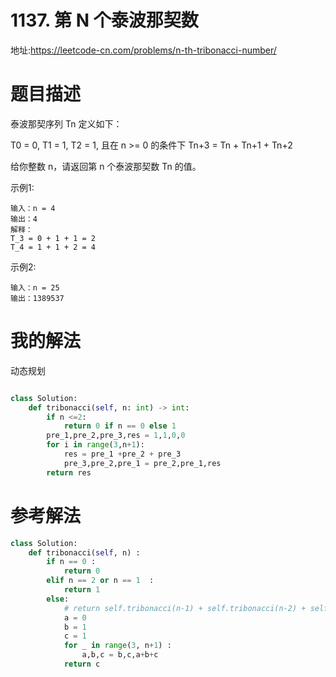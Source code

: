 # 1137. 第 N 个泰波那契数
地址:https://leetcode-cn.com/problems/n-th-tribonacci-number/


# 题目描述
泰波那契序列 Tn 定义如下： 

T0 = 0, T1 = 1, T2 = 1, 且在 n >= 0 的条件下 Tn+3 = Tn + Tn+1 + Tn+2

给你整数 n，请返回第 n 个泰波那契数 Tn 的值。


示例1:
```
输入：n = 4
输出：4
解释：
T_3 = 0 + 1 + 1 = 2
T_4 = 1 + 1 + 2 = 4

```


示例2:
```
输入：n = 25
输出：1389537

```

# 我的解法

动态规划
```python

class Solution:
    def tribonacci(self, n: int) -> int:
        if n <=2:
            return 0 if n == 0 else 1
        pre_1,pre_2,pre_3,res = 1,1,0,0
        for i in range(3,n+1):
            res = pre_1 +pre_2 + pre_3
            pre_3,pre_2,pre_1 = pre_2,pre_1,res
        return res


```


# 参考解法

```python
class Solution:
    def tribonacci(self, n) :
        if n == 0 :
            return 0
        elif n == 2 or n == 1  :
            return 1  
        else:
            # return self.tribonacci(n-1) + self.tribonacci(n-2) + self.tribonacci(n-3)
            a = 0
            b = 1
            c = 1
            for _ in range(3, n+1) :
                a,b,c = b,c,a+b+c
            return c 

```